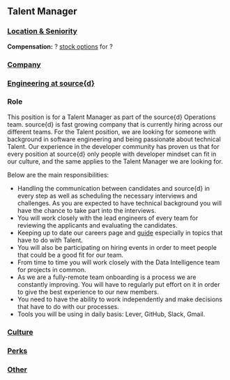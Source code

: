 Talent Manager
------------------------------------------

### [Location & Seniority](../location-seniority-section.md)

**Compensation:** ? [stock options](https://github.com/src-d/guide/blob/master/talent/esop.md) for ?

### [Company](../company-section.md)

### [Engineering at source{d}](../engineering-section.md)

### Role

This position is for a Talent Manager as part of the source{d} Operations team. 
source{d} is fast growing company that is currently hiring across our different teams. For the Talent position, we are looking for someone with background in software engineering and being passionate about technical Talent. Our experience in the developer community has proven us that for every position at source{d} only people with developer mindset can fit in our culture, and the same applies to the Talent Manager we are looking for. 

Below are the main responsibilities: 

- Handling the communication between candidates and source{d} in every step as well as scheduling the necessary interviews and challenges. As you are expected to have technical background you will have the chance to take part into the interviews.
- You will work closely with the lead engineers of every team for reviewing the applicants and evaluating the candidates.  
- Keeping up to date our careers page and [guide](https://github.com/src-d/guide) especially in topics that have to do with Talent.
- You will also be participating on hiring events in order to meet people that could be a good fit for our team.
- From time to time you will work closely with the Data Intelligence team for projects in common.
- As we are a fully-remote team onboarding is a process we are constantly improving. You will have to regularly put effort on it in order to give the best experience to our new members.
- You need to have the ability to work independently and make decisions that have to do with our processes.
- Tools you will be using in daily basis: Lever, GitHub, Slack, Gmail.

### [Culture](../culture-section.md)

### [Perks](../perks-section.md)

### [Other](../other-section.md)

